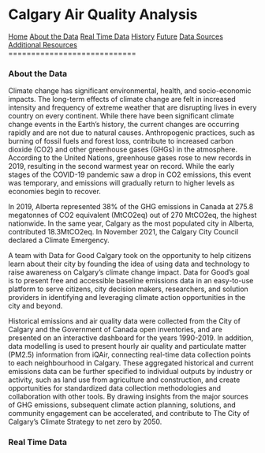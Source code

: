 
<h1>Calgary Air Quality Analysis</h1>

<nav class="topnav">
      <a class="active" href="#home">Home</a>
      <a href="#about">About the Data</a>
      <a href="#real_time">Real Time Data</a>
      <a href="#history">History</a>
      <a href="#predictions">Future</a>
      <a href="#sources">Data Sources</a>
      <a href="#resources">Additional Resources</a>
    </nav>
============================
<h3 id="about">About the Data</h3>

Climate change has significant environmental, health, and socio-economic impacts. The long-term effects of climate change are felt in increased intensity and frequency of extreme weather that are disrupting lives in every country on every continent.  While there have been significant climate change events in the Earth’s history, the current changes are occurring rapidly and are not due to natural causes.  Anthropogenic practices, such as burning of fossil fuels and forest loss, contribute to increased carbon dioxide (CO2) and other greenhouse gases (GHGs) in the atmosphere. According to the United Nations, greenhouse gases rose to new records in 2019, resulting in the second warmest year on record.  While the early stages of the COVID-19 pandemic saw a drop in CO2 emissions, this event was temporary, and emissions will gradually return to higher levels as economies begin to recover.

In 2019, Alberta represented 38% of the GHG emissions in Canada at 275.8 megatonnes of CO2 equivalent (MtCO2eq) out of 270 MtCO2eq, the highest nationwide.  In the same year, Calgary as the most populated city in Alberta, contributed 18.3MtCO2eq.  In November 2021, the Calgary City Council declared a Climate Emergency.  

A team with Data for Good Calgary took on the opportunity to help citizens learn about their city by founding the idea of using data and technology to raise awareness on Calgary’s climate change impact. Data for Good’s goal is to present free and accessible baseline emissions data in an easy-to-use platform to serve citizens, city decision makers, researchers, and solution providers in identifying and leveraging climate action opportunities in the city and beyond.

Historical emissions and air quality data were collected from the City of Calgary and the Government of Canada open inventories, and are presented on an interactive dashboard for the years 1990-2019.  In addition, data modelling is used to present hourly air quality and particulate matter (PM2.5) information from iQAir, connecting real-time data collection points to each neighbourhood in Calgary.  These aggregated historical and current emissions data can be further specified to individual outputs by industry or activity, such as land use from agriculture and construction, and create opportunities for standardized data collection methodologies and collaboration with other tools.  By drawing insights from the major sources of GHG emissions, subsequent climate action planning, solutions, and community engagement can be accelerated, and contribute to The City of Calgary’s Climate Strategy to net zero by 2050.
<br>

<h3 id="real_time">Real Time Data</h3>
    <div id="map_container">
        <div id="aiqmap" class="plotly-graph-div" style="height:100%; width:100%;"></div>
</div>

<h3 id="history">Calgary's Climate History</h3>

<h3 id="predictions">Future Predictions Using Exponential Smoothing</h3> 


<div id="info_box">
<h3 id="sources">Data Sources</h3>
    <a href="https://data.calgary.ca/Base-Maps/Community-Boundaries/ab7m-fwn6" target="_blank" rel="noopener noreferrer">
        • City of Calgary Community District Boundaries
    </a><br>
    <a href="https://data.calgary.ca/Environment/Community-wide-Greenhouse-Gas-GHG-Inventory/m7gu-3xk5" target="_blank" rel="noopener noreferrer">
        • City of Calgary Community-wide Greenhouse Gas Inventory 
    </a><br>
    <a href="https://data.calgary.ca/Environment/Historical-Air-Quality/uqjm-jxgp" target="_blank" rel="noopener noreferrer">
        • City of Calgary Historical Air Quality Open Data
    </a><br>
    <a href="https://www.iqair.com/ca/canada/alberta/calgary" target="_blank" rel="noopener noreferrer">
        • IQAir - Calgary Air Quality index (AQI) and PM2.5 Air Pollution 
    </a><br>

<h3 id="resources">References</h3>
    <a href="https://www.calgary.ca/uep/esm/energy-savings/climate-change.html#emergency" target="_blank" rel="noopener noreferrer">
        • City of Calgary Climate Change Program
    </a><br>
    <a href="https://www.canada.ca/en/environment-climate-change/services/environmental-indicators/greenhouse-gas-emissions.html" target="_blank" rel="noopener noreferrer">
        • Government of Canada National Greenhouse Gas Emissions 
    </a><br>
    <a href="https://www.un.org/en/climatechange" target="_blank" rel="noopener noreferrer">
        • United Nations Climate Action
    </a><br>

<h3>Additional Resources</h3>
    <a href="https://acis.alberta.ca/" target="_blank" rel="noopener noreferrer">
        • Alberta Climate Information Service
    </a><br>
    <a href="https://www.calgaryclimatehub.ca/" target="_blank" rel="noopener noreferrer">
        • ​​Calgary Climate Hub
    </a><br>
    <a href="https://www.calgary.ca/uep/esm/climate-change/climate-actions.html" target="_blank" rel="noopener noreferrer">
        • City of Calgary Climate Resilience Strategy Action Plans
    </a><br>
    <a href="https://climateatlas.ca/" target="_blank" rel="noopener noreferrer">
        • Climate Atlas of Canada
    </a><br>
    <a href="https://www.canada.ca/en/services/environment/weather/climatechange.html" target="_blank" rel="noopener noreferrer">
        • Government of Canada Climate Change
    </a><br>
    <a href="https://www.canada.ca/en/environment-climate-change/services/climate-change/greenhouse-gas-emissions/inventory.html" target="_blank" rel="noopener noreferrer">
        • Government of Canada Greenhouse Gas Inventory
    </a><br>
    <a href="https://unfccc.int/" target="_blank" rel="noopener noreferrer">
        • United Nations Framework Convention on Climate Change
    </a><br>
</div>